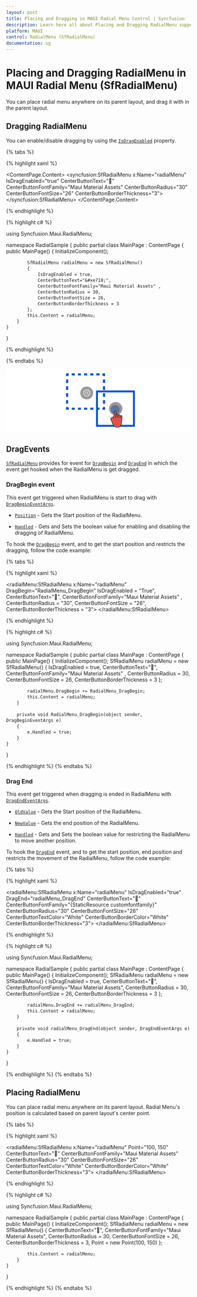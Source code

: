 ```yaml
---
layout: post
title: Placing and Dragging in MAUI Radial Menu Control | Syncfusion
description: Learn here all about Placing and Dragging RadialMenu support in Syncfusion MAUI Radial Menu (SfRadialMenu) control and more.
platform: MAUI
control: RadialMenu (SfRadialMenu)
documentation: ug
---
```


# Placing and Dragging RadialMenu in MAUI Radial Menu (SfRadialMenu)

You can place radial menu anywhere on its parent layout, and drag it with in the parent layout. 

## Dragging RadialMenu

You can enable/disable dragging by using the [`IsDragEnabled`](https://help.syncfusion.com/cr/maui/Syncfusion.Maui.SfRadialMenu.html#Syncfusion_Maui_SfRadialMenu_IsDragEnabled) property.

{% tabs %}

{% highlight xaml %}

<?xml version="1.0" encoding="utf-8" ?>
<ContentPage xmlns="http://schemas.microsoft.com/dotnet/2021/maui"
             xmlns:x="http://schemas.microsoft.com/winfx/2009/xaml"
             xmlns:local="clr-namespace:RadialSample"
             xmlns:syncfusion="clr-namespace:Syncfusion.Maui.RadialMenu;assembly=Syncfusion.Maui.RadialMenu"
             x:Class="RadialSample.MainPage">
    <ContentPage.Content>
        <syncfusion:SfRadialMenu x:Name="radialMenu" 
                                 IsDragEnabled="true" 
                                 CenterButtonText="&#xe710;"
                                 CenterButtonFontFamily="Maui Material Assets" 
                                 CenterButtonRadius="30"
                                 CenterButtonFontSize="26"
                                 CenterButtonBorderThickness="3">
        </syncfusion:SfRadialMenu>
    </ContentPage.Content>
</ContentPage>

{% endhighlight %}

{% highlight c# %}

using Syncfusion.Maui.RadialMenu;

namespace RadialSample
{
    public partial class MainPage : ContentPage
    {
        public MainPage()
        {
            InitializeComponent();

            SfRadialMenu radialMenu = new SfRadialMenu()
            {
                IsDragEnabled = true,
                CenterButtonText="&#xe710;",
                CenterButtonFontFamily="Maui Material Assets" ,
                CenterButtonRadius = 30,
                CenterButtonFontSize = 26,
                CenterButtonBorderThickness = 3
            };
            this.Content = radialMenu;
        }
    }
}

{% endhighlight %}

{% endtabs %}

![Image for dragging](images/placing-dragging/maui-radialmenu-dragging.png)

## DragEvents

[`SfRadialMenu`](https://help.syncfusion.com/cr/maui/Syncfusion.Maui.SfRadialMenu.html) provides for event for [`DragBegin`](https://help.syncfusion.com/cr/maui/Syncfusion.Maui.SfRadialMenu.html#Syncfusion_Maui_SfRadialMenu_DragBegin) and [`DragEnd`](https://help.syncfusion.com/cr/maui/Syncfusion.Maui.SfRadialMenu.html#Syncfusion_Maui_SfRadialMenu_DragEnd) in which the event get hooked when the RadialMenu is get dragged.

### DragBegin event

This event get triggered when RadialMenu is start to drag with [`DragBeginEventArgs`](https://help.syncfusion.com/cr/maui/Syncfusion.Maui.SfRadialMenu.DragBeginEventArgs.html).

* [`Position`](https://help.syncfusion.com/cr/maui/Syncfusion.Maui.SfRadialMenu.DragBeginEventArgs.html#Syncfusion_Maui__SfRadialMenu_DragBeginEventArgs_Position) - Gets the Start position of the RadialMenu.

* [`Handled`](https://help.syncfusion.com/cr/maui/Syncfusion.Maui.SfRadialMenu.DragBeginEventArgs.html#Syncfusion_Maui_SfRadialMenu_DragBeginEventArgs_Handled) - Gets and Sets the boolean value for enabling and disabling the dragging of RadialMenu.

To hook the [`DragBegin`](https://help.syncfusion.com/cr/maui/Syncfusion.Maui.SfRadialMenu.html#Syncfusion_Maui_SfRadialMenu_DragBegin) event, and to get the start position and restricts the dragging, follow the code example:

{% tabs %}

{% highlight xaml %}

<?xml version="1.0" encoding="utf-8" ?>
<ContentPage xmlns="http://schemas.microsoft.com/dotnet/2021/maui"
             xmlns:x="http://schemas.microsoft.com/winfx/2009/xaml"
             xmlns:local="clr-namespace:RadialSample"
             xmlns:syncfusion="clr-namespace:Syncfusion.Maui.RadialMenu;assembly=Syncfusion.Maui.RadialMenu"
             x:Class="RadialSample.MainPage">
    <radialMenu:SfRadialMenu x:Name="radialMenu"
                             DragBegin="RadialMenu_DragBegin"
                             IsDragEnabled = "True",
                             CenterButtonText="&#xe710;",
                             CenterButtonFontFamily="Maui Material Assets" ,
                             CenterButtonRadius = "30",
                             CenterButtonFontSize = "26",
                             CenterButtonBorderThickness = "3">
    </radialMenu:SfRadialMenu>
</ContentPage>

{% endhighlight %}

{% highlight c# %}

using Syncfusion.Maui.RadialMenu;

namespace RadialSample
{
    public partial class MainPage : ContentPage
    {
        public MainPage()
        {
            InitializeComponent();
            SfRadialMenu radialMenu = new SfRadialMenu()
            {
                IsDragEnabled = true,
                CenterButtonText="&#xe710;",
                CenterButtonFontFamily="Maui Material Assets" ,
                CenterButtonRadius = 30,
                CenterButtonFontSize = 26,
                CenterButtonBorderThickness = 3
            };

            radialMenu.DragBegin += RadialMenu_DragBegin;
            this.Content = radialMenu;
        }

        private void RadialMenu_DragBegin(object sender, DragBeginEventArgs e)
        {
            e.Handled = true;
        }
    }
}

{% endhighlight %}
{% endtabs %}

### Drag End

This event get triggered when dragging is ended in RadialMenu with [`DragEndEventArgs`](https://help.syncfusion.com/cr/maui/Syncfusion.Maui.SfRadialMenu.DragEndEventArgs.html).

* [`OldValue`](https://help.syncfusion.com/cr/maui/Syncfusion.Maui.SfRadialMenu.DragEndEventArgs.html#Syncfusion_Maui_SfRadialMenu_DragEndEventArgs_OldValue) - Gets the Start position of the RadialMenu.

* [`NewValue`](https://help.syncfusion.com/cr/maui/Syncfusion.Maui.SfRadialMenu.DragEndEventArgs.html#Syncfusion_Maui_SfRadialMenu_DragEndEventArgs_NewValue) - Gets the end position of the RadialMenu.

* [`Handled`](https://help.syncfusion.com/cr/maui/Syncfusion.Maui.SfRadialMenu.DragEndEventArgs.html#Syncfusion_Maui_SfRadialMenu_DragEndEventArgs_Handled) - Gets and Sets the boolean value for restricting the RadialMenu to move another position.

To hook the [`DragEnd`](https://help.syncfusion.com/cr/maui/Syncfusion.Maui.SfRadialMenu.html#Syncfusion_Maui_SfRadialMenu_SfRadialMenu_DragEnd) event, and to get the start position, end position and restricts the movement of the RadialMenu, follow the code example:

{% tabs %}

{% highlight xaml %}

<?xml version="1.0" encoding="utf-8" ?>
<ContentPage xmlns="http://schemas.microsoft.com/dotnet/2021/maui"
             xmlns:x="http://schemas.microsoft.com/winfx/2009/xaml"
             xmlns:local="clr-namespace:RadialSample"
             xmlns:syncfusion="clr-namespace:Syncfusion.Maui.RadialMenu;assembly=Syncfusion.Maui.RadialMenu"
             x:Class="RadialSample.MainPage">
    <radialMenu:SfRadialMenu x:Name="radialMenu" 
                             IsDragEnabled="true" 
                             DragEnd="radialMenu_DragEnd"
                             CenterButtonText="&#xe713;"
                             CenterButtonFontFamily="{StaticResource customfontfamily}" 
                             CenterButtonRadius="30"
                             CenterButtonFontSize="26" 
                             CenterButtonTextColor="White"
                             CenterButtonBorderColor="White" 
                             CenterButtonBorderThickness="3">
    </radialMenu:SfRadialMenu>
</ContentPage>

{% endhighlight %}

{% highlight c# %}

using Syncfusion.Maui.RadialMenu;

namespace RadialSample
{
    public partial class MainPage : ContentPage
    {
        public MainPage()
        {
            InitializeComponent();
            SfRadialMenu radialMenu = new SfRadialMenu()
            {
                IsDragEnabled = true,
                CenterButtonText="&#xe710;",
                CenterButtonFontFamily="Maui Material Assets",
                CenterButtonRadius = 30,
                CenterButtonFontSize = 26,
                CenterButtonBorderThickness = 3
            };

            radialMenu.DragEnd += radialMenu_DragEnd;
            this.Content = radialMenu;
        }

        private void radialMenu_DragEnd(object sender, DragEndEventArgs e)
        {
            e.Handled = true;
        }
    }
}

{% endhighlight %}
{% endtabs %}

## Placing RadialMenu

You can place radial menu anywhere on its parent layout. Radial Menu's position is calculated based on parent layout's center point.

{% tabs %}

{% highlight xaml %}

<?xml version="1.0" encoding="utf-8" ?>
<ContentPage xmlns="http://schemas.microsoft.com/dotnet/2021/maui"
             xmlns:x="http://schemas.microsoft.com/winfx/2009/xaml"
             xmlns:local="clr-namespace:RadialSample"
             xmlns:syncfusion="clr-namespace:Syncfusion.Maui.RadialMenu;assembly=Syncfusion.Maui.RadialMenu"
             x:Class="RadialSample.MainPage">
    <radialMenu:SfRadialMenu x:Name="radialMenu" 
                             Point="100, 150"
                             CenterButtonText="&#xe710;"
                             CenterButtonFontFamily="Maui Material Assets"
                             CenterButtonRadius="30"
                             CenterButtonFontSize="26" 
                             CenterButtonTextColor="White"
                             CenterButtonBorderColor="White" 
                             CenterButtonBorderThickness="3">
    </radialMenu:SfRadialMenu>
</ContentPage>

{% endhighlight %}

{% highlight c# %}

using Syncfusion.Maui.RadialMenu;

namespace RadialSample
{
    public partial class MainPage : ContentPage
    {
        public MainPage()
        {
            InitializeComponent();
            SfRadialMenu radialMenu = new SfRadialMenu()
            {
                CenterButtonText="&#xe710;",
                CenterButtonFontFamily="Maui Material Assets",
                CenterButtonRadius = 30,
                CenterButtonFontSize = 26,
                CenterButtonBorderThickness = 3,
                Point = new Point(100, 150)
            };

            this.Content = radialMenu;
        }
    }
}
            
{% endhighlight %}
{% endtabs %}